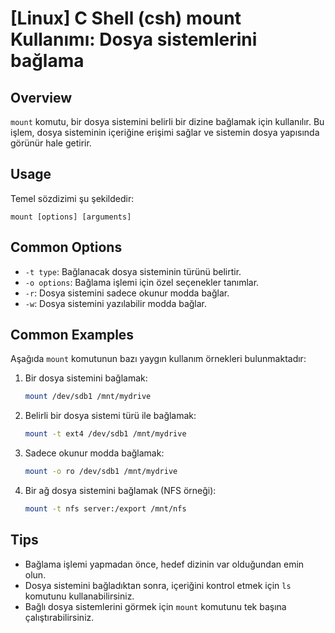 # [Linux] C Shell (csh) mount Kullanımı: Dosya sistemlerini bağlama

## Overview
`mount` komutu, bir dosya sistemini belirli bir dizine bağlamak için kullanılır. Bu işlem, dosya sisteminin içeriğine erişimi sağlar ve sistemin dosya yapısında görünür hale getirir.

## Usage
Temel sözdizimi şu şekildedir:
```
mount [options] [arguments]
```

## Common Options
- `-t type`: Bağlanacak dosya sisteminin türünü belirtir.
- `-o options`: Bağlama işlemi için özel seçenekler tanımlar.
- `-r`: Dosya sistemini sadece okunur modda bağlar.
- `-w`: Dosya sistemini yazılabilir modda bağlar.

## Common Examples
Aşağıda `mount` komutunun bazı yaygın kullanım örnekleri bulunmaktadır:

1. Bir dosya sistemini bağlamak:
   ```bash
   mount /dev/sdb1 /mnt/mydrive
   ```

2. Belirli bir dosya sistemi türü ile bağlamak:
   ```bash
   mount -t ext4 /dev/sdb1 /mnt/mydrive
   ```

3. Sadece okunur modda bağlamak:
   ```bash
   mount -o ro /dev/sdb1 /mnt/mydrive
   ```

4. Bir ağ dosya sistemini bağlamak (NFS örneği):
   ```bash
   mount -t nfs server:/export /mnt/nfs
   ```

## Tips
- Bağlama işlemi yapmadan önce, hedef dizinin var olduğundan emin olun.
- Dosya sistemini bağladıktan sonra, içeriğini kontrol etmek için `ls` komutunu kullanabilirsiniz.
- Bağlı dosya sistemlerini görmek için `mount` komutunu tek başına çalıştırabilirsiniz.